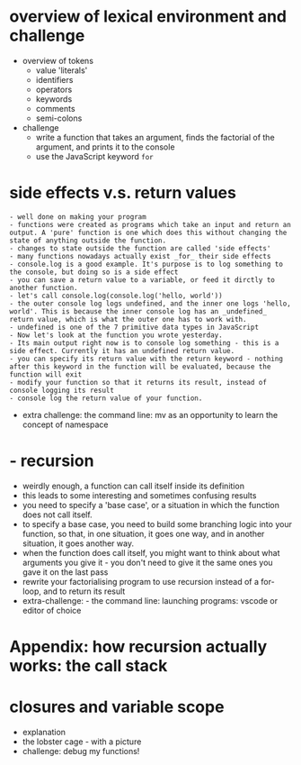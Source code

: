 
# overview of lexical environment and challenge

- overview of tokens
  - value 'literals'
  - identifiers
  - operators
  - keywords
  - comments
  - semi-colons
- challenge
  - write a function that takes an argument, finds the factorial of the argument, and prints it to the console
  - use the JavaScript keyword `for`

# side effects v.s. return values

    - well done on making your program
    - functions were created as programs which take an input and return an output. A 'pure' function is one which does this without changing the state of anything outside the function.
    - changes to state outside the function are called 'side effects'
    - many functions nowadays actually exist _for_ their side effects
    - console.log is a good example. It's purpose is to log something to the console, but doing so is a side effect
    - you can save a return value to a variable, or feed it dirctly to another function.
    - let's call console.log(console.log('hello, world'))
    - the outer console log logs undefined, and the inner one logs 'hello, world'. This is because the inner console log has an _undefined_ return value, which is what the outer one has to work with.
    - undefined is one of the 7 primitive data types in JavaScript
    - Now let's look at the function you wrote yesterday.
    - Its main output right now is to console log something - this is a side effect. Currently it has an undefined return value.
    - you can specify its return value with the return keyword - nothing after this keyword in the function will be evaluated, because the function will exit
    - modify your function so that it returns its result, instead of console logging its result
    - console log the return value of your function.

- extra challenge: the command line: mv as an opportunity to learn the concept of namespace

# - recursion

- weirdly enough, a function can call itself inside its definition
- this leads to some interesting and sometimes confusing results
- you need to specify a 'base case', or a situation in which the function does not call itself.
- to specify a base case, you need to build some branching logic into your function, so that, in one situation, it goes one way, and in another situation, it goes another way.
- when the function does call itself, you might want to think about what arguments you give it - you don't need to give it the same ones you gave it on the last pass
- rewrite your factorialising program to use recursion instead of a for-loop, and to return its result
- extra-challenge: - the command line: launching programs: vscode or editor of choice

# Appendix: how recursion actually works: the call stack

# closures and variable scope

- explanation
- the lobster cage - with a picture
- challenge: debug my functions!
